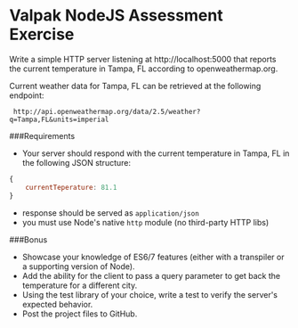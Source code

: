 # Valpak NodeJS Assessment Exercise

 Write a simple HTTP server listening at http://localhost:5000 that reports
 the current temperature in Tampa, FL according to openweathermap.org.

 Current weather data for Tampa, FL can be retrieved at the following endpoint:
 
     http://api.openweathermap.org/data/2.5/weather?q=Tampa,FL&units=imperial

###Requirements
- Your server should respond with the current temperature in Tampa, FL in the following JSON structure:
```javascript
{
	currentTeperature: 81.1
}
```
- response should be served as `application/json`
- you must use Node's native `http` module (no third-party HTTP libs)

###Bonus
- Showcase your knowledge of ES6/7 features (either with a transpiler or a supporting version of Node).
- Add the ability for the client to pass a query parameter to get back the temperature for a different city.
- Using the test library of your choice, write a test to verify the server's expected behavior.
- Post the project files to GitHub.

